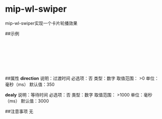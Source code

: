 # mip-wl-swiper
mip-wl-swiper实现一个卡片轮播效果

##示例
<code>
                <mip-swiper class="swiper-container" id="team-recommend" direction="300" autoplay="true">
                <div class="swiper-wrapper">
                    <div class="swiper-slide"></div>
                    <div class="swiper-slide"></div>
                    <div class="swiper-slide"></div>
                </div>
            </mip-swiper>
</code>

##属性
<b>direction</b>
说明：过渡时间
必选项：否
类型：数字
取值范围： >0
单位：毫秒（ms）
默认值：350

<b>dealy</b>
说明：等待时间
必选项：否
类型：数字
取值范围： >1000
单位：毫秒（ms）
默认值：3000


##注意事项
无
